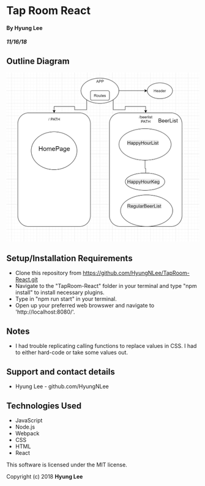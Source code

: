 # Tap Room React

#### By Hyung Lee
##### 11/16/18

## Outline Diagram

![Diagram](Diagram.PNG)

## Setup/Installation Requirements

  - Clone this repository from https://github.com/HyungNLee/TapRoom-React.git
  - Navigate to the "TapRoom-React" folder in your terminal and type "npm install" to install necessary plugins.
  - Type in "npm run start" in your terminal.
  - Open up your preferred web browswer and navigate to 'http://localhost:8080/'.

## Notes

  * I had trouble replicating calling functions to replace values in CSS. I had to either hard-code or take some values out.

## Support and contact details

  - Hyung Lee - github.com/HyungNLee

## Technologies Used

  - JavaScript
  - Node.js
  - Webpack
  - CSS
  - HTML
  - React
  
This software is licensed under the MIT license.

Copyright (c) 2018 **Hyung Lee**